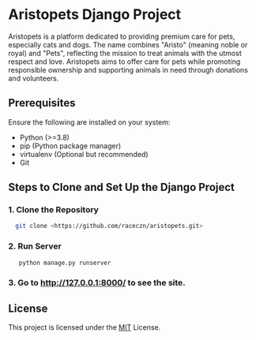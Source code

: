 # Aristopets Django Project

Aristopets is a platform dedicated to providing premium care for pets, especially cats and dogs. The name combines "Aristo" (meaning noble or royal) and "Pets", reflecting the mission to treat animals with the utmost respect and love. Aristopets aims to offer care for pets while promoting responsible ownership and supporting animals in need through donations and volunteers.



## Prerequisites

Ensure the following are installed on your system:

- Python (>=3.8)
- pip (Python package manager)
- virtualenv (Optional but recommended)
- Git


## Steps to Clone and Set Up the Django Project
### 1. Clone the Repository
```bash
  git clone <https://github.com/raceczn/aristopets.git>
```
### 2. Run Server
```bash
   python manage.py runserver
```
### 3. Go to http://127.0.0.1:8000/ to see the site.



## License

This project is licensed under the [MIT](https://choosealicense.com/licenses/mit/) License.

